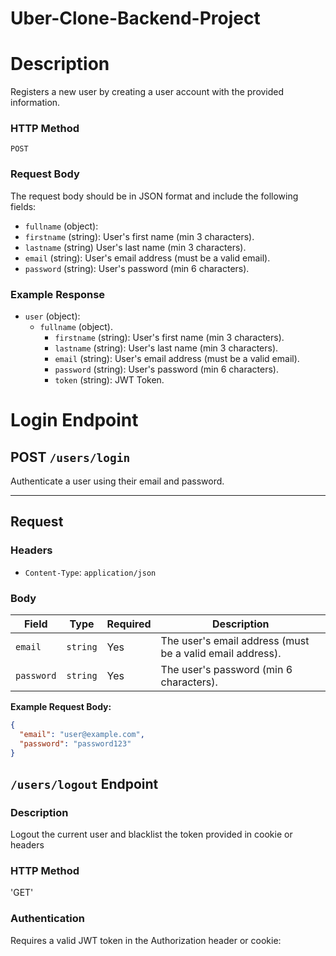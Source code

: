 # Uber-Clone-Backend-Project

# Description 
Registers a new user by creating a user account with the provided information.

### HTTP Method 
`POST`
### Request Body
The request body should be in JSON format and include the following fields:

- `fullname` (object):
-   `firstname` (string): User's first name (min 3 characters).
-   `lastname`  (string) User's last name (min 3 characters).
- `email`  (string): User's email address (must be a valid email).
- `password`  (string): User's password (min 6 characters).

### Example Response
- `user`  (object):
  - `fullname` (object).
    - `firstname` (string): User's first name (min 3 characters).
    - `lastname` (string): User's last name (min 3 characters).
     - `email` (string): User's email address (must be a valid email).
     - `password` (string): User's password (min 6 characters).
     - `token` (string): JWT Token.


# Login Endpoint

## **POST** `/users/login`

Authenticate a user using their email and password.

---

## Request

### Headers
- `Content-Type`: `application/json`

### Body
| Field      | Type     | Required | Description                |
|------------|----------|----------|----------------------------|
| `email`    | `string` | Yes      | The user's email address (must be a valid email address).  |
| `password` | `string` | Yes      | The user's password (min 6 characters).       |

**Example Request Body:**
```json
{
  "email": "user@example.com",
  "password": "password123"
}

```

## `/users/logout` Endpoint

### Description

Logout the current user and blacklist the token provided in cookie or headers

### HTTP Method

'GET'

### Authentication

Requires a valid JWT token in the Authorization header or cookie:
